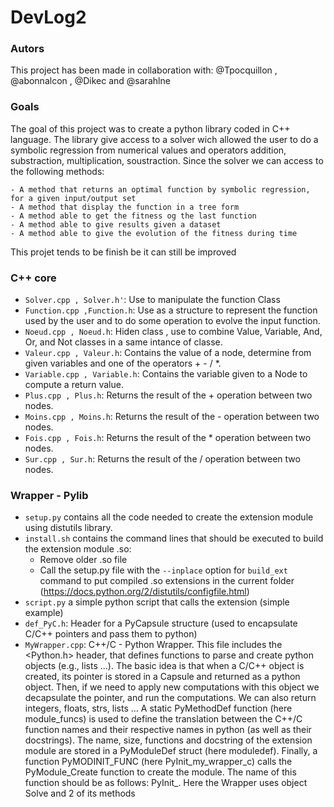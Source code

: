 # DevLog2
### Autors
This project has been made in collaboration with: @Tpocquillon , @abonnalcon , @Dikec and @sarahlne

### Goals
The goal of this project was to create a python library coded in C++ language. The library give access to a solver wich allowed the user to do a symbolic regression from numerical values and operators addition, substraction, multiplication, soustraction. Since the solver we can access to the following methods:

	- A method that returns an optimal function by symbolic regression, for a given input/output set
	- A method that display the function in a tree form
	- A method able to get the fitness og the last function
	- A method able to give results given a dataset
	- A method able to give the evolution of the fitness during time
This projet tends to be finish be it can still be improved

### C++ core
+ `Solver.cpp , Solver.h'`:
 Use to manipulate the function Class
+ `Function.cpp ,Function.h`:
Use as a structure to represent the function used by the user and to do some operation to evolve the input function. 
+ `Noeud.cpp , Noeud.h`:
Hiden class , use to combine Value, Variable, And, Or, and Not classes in a same intance of classe. 
+ `Valeur.cpp , Valeur.h`:
Contains the value of a node, determine from given variables and one of the operators +  -  /  *.
+ `Variable.cpp , Variable.h`:
Contains the variable given to a Node to compute a return value.
+ `Plus.cpp , Plus.h`:
Returns the result of the + operation between two nodes.
+ `Moins.cpp , Moins.h`: 
Returns the result of the - operation between two nodes.
+ `Fois.cpp , Fois.h`:
Returns the result of the * operation between two nodes.
+ `Sur.cpp , Sur.h`:
Returns the result of the / operation between two nodes.



### Wrapper - Pylib

+ `setup.py` contains all the code needed to create the extension module using distutils library.
+ `install.sh` contains the command lines that should be executed to build the extension module .so:
  + Remove older .so file
  + Call the setup.py file with the `--inplace` option for `build_ext` command to put compiled .so extensions in the current folder (https://docs.python.org/2/distutils/configfile.html)
+ `script.py` a simple python script that calls the extension (simple example)
+ `def_PyC.h`: Header for a PyCapsule structure (used to encapsulate C/C++ pointers and pass them to python)
+ `MyWrapper.cpp`: C++/C - Python Wrapper. This file includes the <Python.h> header, that defines functions to parse and create python objects (e.g., lists ...). The basic idea is that when a C/C++ object is created, its pointer is stored in a Capsule and returned as a python object.
Then, if we need to apply new computations with this object we decapsulate the pointer, and run the computations. We can also return integers, floats, strs, lists ... A static PyMethodDef function (here module_funcs) is used to define the translation between the C++/C function names and their respective names in python (as well as their docstrings). The name, size, functions and docstring of the extension module are stored in a PyModuleDef struct (here moduledef). Finally, a function PyMODINIT_FUNC (here PyInit_my_wrapper_c) calls the PyModule_Create function to create the module. The name of this function should be as follows: PyInit_<name of the module as defined in setup.py>.
	Here the Wrapper uses object Solve and 2 of its methods
